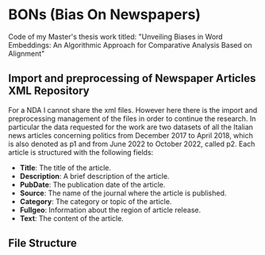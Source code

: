 # BONs (Bias On Newspapers)
Code of my Master's thesis work titled: "Unveiling Biases in Word Embeddings: An Algorithmic Approach for Comparative Analysis Based on Alignment"

## Import and preprocessing of Newspaper Articles XML Repository

For a NDA I cannot share the xml files. However here there is the import and preprocessing management of the files in order to continue the research. 
In particular the data requested for the work are two datasets of all the Italian news articles concerning politics from December 2017 to April 2018, which is also denoted as p1 and from June 2022 to October 2022, called p2. Each article is structured with the following fields:

- **Title**: The title of the article.
- **Description**: A brief description of the article.
- **PubDate**: The publication date of the article.
- **Source**: The name of the journal where the article is published.
- **Category**: The category or topic of the article.
- **Fullgeo**: Information about the region of article release.
- **Text**: The content of the article.

## File Structure
